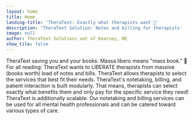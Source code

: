 ```yaml
---
layout: home
title: Home
landing-title: 'TheraText: Exactly what therapists want 📝'
description: 'TheraText Solution: Notes and billing for therapists' 
image: null
author: TheraText Solutions out of Kearney, NE
show_tile: false
---
```

TheraText saving you and your books: Massa libero means "mass book." 📖 For all reading: TheraText wants to LIBERATE therapists from massive (books worth) load of notes and bills. 
TheraText allows therapists to select the services that best fit their needs. TheraText's notetaking, billing, and patient interaction is built modularly. That means, therapists can select exactly what benefits them and only pay for the specific service they need! TheraText is additionally scalable. Our notetaking and billing services can be used for all mental health professionals and can be catered toward various types of care. 
